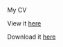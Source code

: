 My CV

View it [here](https://github.com/jhelvy/cv/blob/main/cv-jph.pdf)

Download it [here](https://github.com/jhelvy/cv/blob/main/cv-jph.pdf?raw=TRUE)